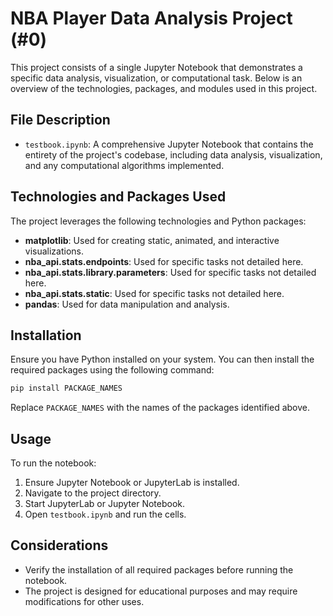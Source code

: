 # NBA Player Data Analysis Project (#0)

This project consists of a single Jupyter Notebook that demonstrates a specific data analysis, visualization, or computational task. Below is an overview of the technologies, packages, and modules used in this project.

## File Description

- `testbook.ipynb`: A comprehensive Jupyter Notebook that contains the entirety of the project's codebase, including data analysis, visualization, and any computational algorithms implemented.

## Technologies and Packages Used

The project leverages the following technologies and Python packages:

- **matplotlib**: Used for creating static, animated, and interactive visualizations.
- **nba_api.stats.endpoints**: Used for specific tasks not detailed here.
- **nba_api.stats.library.parameters**: Used for specific tasks not detailed here.
- **nba_api.stats.static**: Used for specific tasks not detailed here.
- **pandas**: Used for data manipulation and analysis.

## Installation

Ensure you have Python installed on your system. You can then install the required packages using the following command:

```bash
pip install PACKAGE_NAMES
```

Replace `PACKAGE_NAMES` with the names of the packages identified above.

## Usage

To run the notebook:

1. Ensure Jupyter Notebook or JupyterLab is installed.
2. Navigate to the project directory.
3. Start JupyterLab or Jupyter Notebook.
4. Open `testbook.ipynb` and run the cells.

## Considerations

- Verify the installation of all required packages before running the notebook.
- The project is designed for educational purposes and may require modifications for other uses.